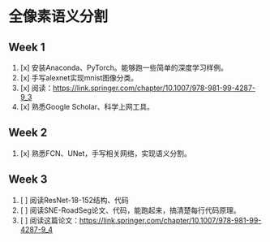 # 全像素语义分割

## Week 1
1. [x] 安装Anaconda、PyTorch。能够跑一些简单的深度学习样例。
2. [x] 手写alexnet实现mnist图像分类。
3. [x] 阅读：https://link.springer.com/chapter/10.1007/978-981-99-4287-9_3 
4. [x] 熟悉Google Scholar、科学上网工具。

## Week 2
1. [x] 熟悉FCN、UNet，手写相关网络，实现语义分割。

## Week 3
1. [ ] 阅读ResNet-18-152结构、代码
2. [ ] 阅读SNE-RoadSeg论文、代码，能跑起来，搞清楚每行代码原理。
3. [ ] 阅读这篇论文：https://link.springer.com/chapter/10.1007/978-981-99-4287-9_4